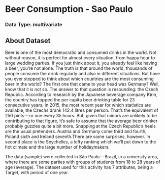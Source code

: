 
# Beer Consumption - Sao Paulo
### Data Type: multivariate

## About Dataset
Beer is one of the most democratic and consumed drinks in the world. Not without reason, it is perfect for almost every situation, from happy hour to large wedding parties. If you just think about it, you already feel like having a beer, you’re not alone.
The truth is that around the world, thousands of people consume the drink regularly and also in different situations. But have you ever stopped to think about which countries are the most consuming beer in the world? The first one that came to your head was Germany? Well, know that it is not so.
The answer to that question is resounding: the Czech Republic. According to research by the Japanese beverage company Kirin, the country has topped the per capita beer drinking table for 23 consecutive years.
In 2015, the most recent year for which statistics are available, the Czechs drank 142.4 litres per person. That’s the equivalent of 250 pints — or one every 35 hours. But, given that minors are unlikely to be contributing to that figure, it’s safe to assume that the average beer drinker probably guzzles quite a bit more.
Snapping at the Czech Republic’s heels are the usual pretenders. Austria and Germany come third and fourth, Poland sixth and Ireland seventh.There are some surprises, however. In second place is the Seychelles, a lofty ranking which we’ll put down to the hot climate and the large number of holidaymakers.

The data (sample) were collected in São Paulo — Brazil, in a university area, where there are some parties with groups of students from 18 to 28 years of age (average). The dataset used for this activity has 7 attributes, being a Target, with period of one year.